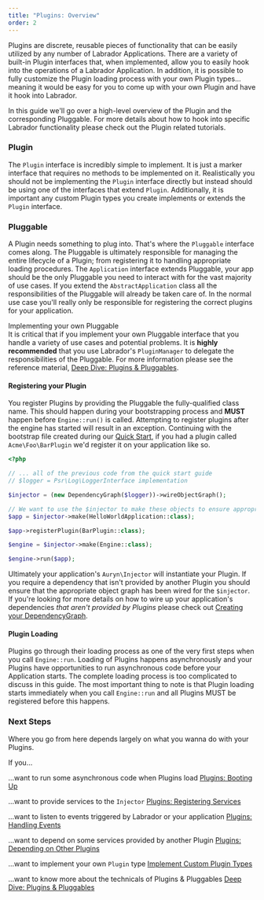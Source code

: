 ```yaml
---
title: "Plugins: Overview"
order: 2
---
```


Plugins are discrete, reusable pieces of functionality that can be easily utilized by any number of Labrador 
Applications. There are a variety of built-in Plugin interfaces that, when implemented, allow you to easily hook into 
the operations of a Labrador Application. In addition, it is possible to fully customize the Plugin loading process with 
your own Plugin types... meaning it would be easy for you to come up with your own Plugin and have it hook into Labrador.

In this guide we'll go over a high-level overview of the Plugin and the corresponding Pluggable. For more details about 
how to hook into specific Labrador functionality please check out the Plugin related tutorials.

### Plugin

The `Plugin` interface is incredibly simple to implement. It is just a marker interface that requires no methods to be 
implemented on it. Realistically you should not be implementing the `Plugin` interface directly but instead should be 
using one of the interfaces that extend `Plugin`. Additionally, it is important any custom Plugin types you create 
implements or extends the `Plugin` interface.

### Pluggable

A Plugin needs something to plug into. That's where the `Pluggable` interface comes along. The Pluggable is ultimately 
responsible for managing the entire lifecycle of a Plugin; from registering it to handling appropriate loading procedures.
The `Application` interface extends Pluggable, your app should be the only Pluggable you need to interact with for the 
vast majority of use cases. If you extend the `AbstractApplication` class all the responsibilities of the Pluggable will 
already be taken care of. In the normal use case you'll really only be responsible for registering the correct plugins 
for your application.

<div class="message is-warning">
    <div class="message-header">
        Implementing your own Pluggable
    </div>
    <div class="message-body">
        It is critical that if you implement your own Pluggable interface that you handle a variety of use cases and 
        potential problems. It is <strong>highly recommended</strong> that you use Labrador's <code>PluginManager</code>
        to delegate the responsibilities of the Pluggable. For more information please see the reference material, 
        <a href="{{site.baseurl}}/references/plugins-deep-dive">Deep Dive: Plugins &amp; Pluggables</a>.
    </div>
</div>

#### Registering your Plugin

You register Plugins by providing the Pluggable the fully-qualified class name. This should happen during your bootstrapping 
process and **MUST** happen before `Engine::run()` is called. Attempting to register plugins after the engine has started 
will result in an exception. Continuing with the bootstrap file created during our [Quick Start], if you had a plugin 
called `Acme\Foo\BarPlugin` we'd register it on your application like so.

```php
<?php

// ... all of the previous code from the quick start guide
// $logger = Psr\Log\LoggerInterface implementation

$injector = (new DependencyGraph($logger))->wireObjectGraph();

// We want to use the $injector to make these objects to ensure appropriate dependencies are autowired
$app = $injector->make(HelloWorldApplication::class);

$app->registerPlugin(BarPlugin::class);

$engine = $injector->make(Engine::class);

$engine->run($app);
```

Ultimately your application's `Auryn\Injector` will instantiate your Plugin. If you require a dependency that isn't 
provided by another Plugin you should ensure that the appropriate object graph has been wired for the `$injector`. If 
you're looking for more details on how to wire up your application's dependencies _that aren't provided by Plugins_ please
check out [Creating your DependencyGraph].

#### Plugin Loading

Plugins go through their loading process as one of the very first steps when you call `Engine::run`. Loading of Plugins 
happens asynchronously and your Plugins have opportunities to run asynchronous code before your Application starts. The 
complete loading process is too complicated to discuss in this guide. The most important thing to note is that Plugin 
loading starts immediately when you call `Engine::run` and all Plugins MUST be registered before this happens.

### Next Steps

Where you go from here depends largely on what you wanna do with your Plugins.

If you...

...want to run some asynchronous code when Plugins load <span class="icon"><i class="fas fa-long-arrow-alt-right"></i></span> [Plugins: Booting Up][plugins-booting]

...want to provide services to the `Injector` <span class="icon"><i class="fas fa-long-arrow-alt-right"></i></span> [Plugins: Registering Services][plugins-registering-services]

...want to listen to events triggered by Labrador or your application <span class="icon"><i class="fas fa-long-arrow-alt-right"></i></span> [Plugins: Handling Events][plugins-event-handling]

...want to depend on some services provided by another Plugin <span class="icon"><i class="fas fa-long-arrow-alt-right"></i></span> [Plugins: Depending on Other Plugins][plugins-depending-plugins]

...want to implement your own `Plugin` type <span class="icon"><i class="fas fa-long-arrow-alt-right"></i></span> [Implement Custom Plugin Types][custom-plugin-types]

...want to know more about the technicals of Plugins &amp; Pluggables <span class="icon"><i class="fas fa-long-arrow-alt-right"></i></span> [Deep Dive: Plugins &amp; Pluggables][deep-dive-plugins]

[Quick Start]: {{site.baseurl}}/tutorials/quick-start
[Creating your DependencyGraph]: {{site.baseurl}}/how-tos/creating-your-dependency-graph
[plugins-booting]: {{site.baseurl}}/tutorials/plugins-booting-up
[plugins-registering-services]: {{site.baseurl}}/tutorials/plugins-registering-services
[plugins-event-handling]: {{site.baseurl}}/tutorials/plugins-handling-events
[deep-dive-plugins]: {{site.baseurl}}/references/plugins-deep-dive
[custom-plugin-types]: {{site.baseurl}}/how-tos/implementing-custom-plugin-types
[plugins-depending-plugins]: {{site.baseurl}}/tutorials/plugins-depending-other-plugins